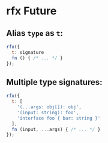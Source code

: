 # rfx Future

## Alias `type` as `t`:

```js
rfx({
  t: signature
  fn () { /* ... */ }
});
```

## Multiple type signatures:

```js
rfx({
  t: [
    '(...args: obj[]): obj',
    '(input: string): foo',
    'interface foo { bar: string }'
  ],
  fn (input, ...args) { /* ... */ }
});
```

